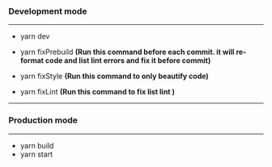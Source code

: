 ### Development mode
--------------------------------

- yarn dev

- yarn fixPrebuild **(Run this command before each commit. it will re-format code and list lint errors and fix it before commit)**

- yarn fixStyle **(Run this command to only beautify code)**

- yarn fixLint **(Run this command to fix list lint )**


--------------------------------
### Production mode
--------------------------------

- yarn build
- yarn start